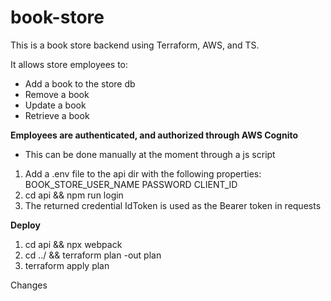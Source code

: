 # book-store

This is a book store backend using Terraform, AWS, and TS.

It allows store employees to:

- Add a book to the store db
- Remove a book
- Update a book
- Retrieve a book 

**Employees are authenticated, and authorized through AWS Cognito**
- This can be done manually at the moment through a js script
1. Add a .env file to the api dir with the following properties:
    BOOK_STORE_USER_NAME
    PASSWORD
    CLIENT_ID
2. cd api && npm run login
3. The returned credential IdToken is used as the Bearer token in requests

 
**Deploy**
1. cd api && npx webpack
2. cd ../ && terraform plan -out plan
3. terraform apply plan

Changes